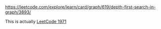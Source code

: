 https://leetcode.com/explore/learn/card/graph/619/depth-first-search-in-graph/3893/

This is actually [LeetCode 1971](https://leetcode.com/problems/find-if-path-exists-in-graph/description/)
